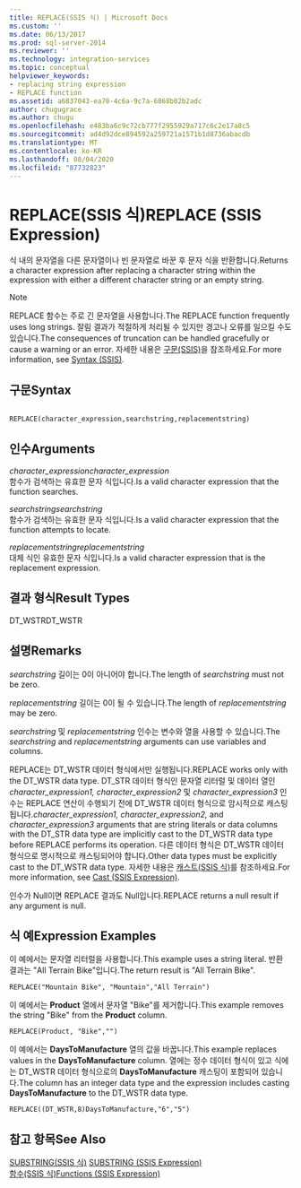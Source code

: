 ```yaml
---
title: REPLACE(SSIS 식) | Microsoft Docs
ms.custom: ''
ms.date: 06/13/2017
ms.prod: sql-server-2014
ms.reviewer: ''
ms.technology: integration-services
ms.topic: conceptual
helpviewer_keywords:
- replacing string expression
- REPLACE function
ms.assetid: a6837043-ea70-4c6a-9c7a-6868b02b2adc
author: chugugrace
ms.author: chugu
ms.openlocfilehash: e483ba6c9c72cb777f2955929a717c6c2e17a8c5
ms.sourcegitcommit: ad4d92dce894592a259721a1571b1d8736abacdb
ms.translationtype: MT
ms.contentlocale: ko-KR
ms.lasthandoff: 08/04/2020
ms.locfileid: "87732823"
---
```

# <a name="replace-ssis-expression"></a><span data-ttu-id="85be5-102">REPLACE(SSIS 식)</span><span class="sxs-lookup"><span data-stu-id="85be5-102">REPLACE (SSIS Expression)</span></span>
  <span data-ttu-id="85be5-103">식 내의 문자열을 다른 문자열이나 빈 문자열로 바꾼 후 문자 식을 반환합니다.</span><span class="sxs-lookup"><span data-stu-id="85be5-103">Returns a character expression after replacing a character string within the expression with either a different character string or an empty string.</span></span>  
  
> [!NOTE]  
>  <span data-ttu-id="85be5-104">REPLACE 함수는 주로 긴 문자열을 사용합니다.</span><span class="sxs-lookup"><span data-stu-id="85be5-104">The REPLACE function frequently uses long strings.</span></span> <span data-ttu-id="85be5-105">잘림 결과가 적절하게 처리될 수 있지만 경고나 오류를 일으킬 수도 있습니다.</span><span class="sxs-lookup"><span data-stu-id="85be5-105">The consequences of truncation can be handled gracefully or cause a warning or an error.</span></span> <span data-ttu-id="85be5-106">자세한 내용은 [구문&#40;SSIS&#41;](syntax-ssis.md)을 참조하세요.</span><span class="sxs-lookup"><span data-stu-id="85be5-106">For more information, see [Syntax &#40;SSIS&#41;](syntax-ssis.md).</span></span>  
  
## <a name="syntax"></a><span data-ttu-id="85be5-107">구문</span><span class="sxs-lookup"><span data-stu-id="85be5-107">Syntax</span></span>  
  
```  
  
REPLACE(character_expression,searchstring,replacementstring)  
```  
  
## <a name="arguments"></a><span data-ttu-id="85be5-108">인수</span><span class="sxs-lookup"><span data-stu-id="85be5-108">Arguments</span></span>  
 <span data-ttu-id="85be5-109">*character_expression*</span><span class="sxs-lookup"><span data-stu-id="85be5-109">*character_expression*</span></span>  
 <span data-ttu-id="85be5-110">함수가 검색하는 유효한 문자 식입니다.</span><span class="sxs-lookup"><span data-stu-id="85be5-110">Is a valid character expression that the function searches.</span></span>  
  
 <span data-ttu-id="85be5-111">*searchstring*</span><span class="sxs-lookup"><span data-stu-id="85be5-111">*searchstring*</span></span>  
 <span data-ttu-id="85be5-112">함수가 검색하는 유효한 문자 식입니다.</span><span class="sxs-lookup"><span data-stu-id="85be5-112">Is a valid character expression that the function attempts to locate.</span></span>  
  
 <span data-ttu-id="85be5-113">*replacementstring*</span><span class="sxs-lookup"><span data-stu-id="85be5-113">*replacementstring*</span></span>  
 <span data-ttu-id="85be5-114">대체 식인 유효한 문자 식입니다.</span><span class="sxs-lookup"><span data-stu-id="85be5-114">Is a valid character expression that is the replacement expression.</span></span>  
  
## <a name="result-types"></a><span data-ttu-id="85be5-115">결과 형식</span><span class="sxs-lookup"><span data-stu-id="85be5-115">Result Types</span></span>  
 <span data-ttu-id="85be5-116">DT_WSTR</span><span class="sxs-lookup"><span data-stu-id="85be5-116">DT_WSTR</span></span>  
  
## <a name="remarks"></a><span data-ttu-id="85be5-117">설명</span><span class="sxs-lookup"><span data-stu-id="85be5-117">Remarks</span></span>  
 <span data-ttu-id="85be5-118">*searchstring* 길이는 0이 아니어야 합니다.</span><span class="sxs-lookup"><span data-stu-id="85be5-118">The length of *searchstring* must not be zero.</span></span>  
  
 <span data-ttu-id="85be5-119">*replacementstring* 길이는 0이 될 수 있습니다.</span><span class="sxs-lookup"><span data-stu-id="85be5-119">The length of *replacementstring* may be zero.</span></span>  
  
 <span data-ttu-id="85be5-120">*searchstring* 및 *replacementstring* 인수는 변수와 열을 사용할 수 있습니다.</span><span class="sxs-lookup"><span data-stu-id="85be5-120">The *searchstring* and *replacementstring* arguments can use variables and columns.</span></span>  
  
 <span data-ttu-id="85be5-121">REPLACE는 DT_WSTR 데이터 형식에서만 실행됩니다.</span><span class="sxs-lookup"><span data-stu-id="85be5-121">REPLACE works only with the DT_WSTR data type.</span></span> <span data-ttu-id="85be5-122">DT_STR 데이터 형식인 문자열 리터럴 및 데이터 열인*character_expression1, character_expression2* 및 *character_expression3* 인수는 REPLACE 연산이 수행되기 전에 DT_WSTR 데이터 형식으로 암시적으로 캐스팅됩니다.</span><span class="sxs-lookup"><span data-stu-id="85be5-122">*character_expression1, character_expression2,* and *character_expression3* arguments that are string literals or data columns with the DT_STR data type are implicitly cast to the DT_WSTR data type before REPLACE performs its operation.</span></span> <span data-ttu-id="85be5-123">다른 데이터 형식은 DT_WSTR 데이터 형식으로 명시적으로 캐스팅되어야 합니다.</span><span class="sxs-lookup"><span data-stu-id="85be5-123">Other data types must be explicitly cast to the DT_WSTR data type.</span></span> <span data-ttu-id="85be5-124">자세한 내용은 [캐스트&#40;SSIS 식&#41;](cast-ssis-expression.md)를 참조하세요.</span><span class="sxs-lookup"><span data-stu-id="85be5-124">For more information, see [Cast &#40;SSIS Expression&#41;](cast-ssis-expression.md).</span></span>  
  
 <span data-ttu-id="85be5-125">인수가 Null이면 REPLACE 결과도 Null입니다.</span><span class="sxs-lookup"><span data-stu-id="85be5-125">REPLACE returns a null result if any argument is null.</span></span>  
  
## <a name="expression-examples"></a><span data-ttu-id="85be5-126">식 예</span><span class="sxs-lookup"><span data-stu-id="85be5-126">Expression Examples</span></span>  
 <span data-ttu-id="85be5-127">이 예에서는 문자열 리터럴을 사용합니다.</span><span class="sxs-lookup"><span data-stu-id="85be5-127">This example uses a string literal.</span></span> <span data-ttu-id="85be5-128">반환 결과는 "All Terrain Bike"입니다.</span><span class="sxs-lookup"><span data-stu-id="85be5-128">The return result is "All Terrain Bike".</span></span>  
  
```  
REPLACE("Mountain Bike", "Mountain","All Terrain")  
```  
  
 <span data-ttu-id="85be5-129">이 예에서는 **Product** 열에서 문자열 "Bike"를 제거합니다.</span><span class="sxs-lookup"><span data-stu-id="85be5-129">This example removes the string "Bike" from the **Product** column.</span></span>  
  
```  
REPLACE(Product, "Bike","")  
```  
  
 <span data-ttu-id="85be5-130">이 예에서는 **DaysToManufacture** 열의 값을 바꿉니다.</span><span class="sxs-lookup"><span data-stu-id="85be5-130">This example replaces values in the **DaysToManufacture** column.</span></span> <span data-ttu-id="85be5-131">열에는 정수 데이터 형식이 있고 식에는 DT_WSTR 데이터 형식으로의 **DaysToManufacture** 캐스팅이 포함되어 있습니다.</span><span class="sxs-lookup"><span data-stu-id="85be5-131">The column has an integer data type and the expression includes casting **DaysToManufacture** to the DT_WSTR data type.</span></span>  
  
```  
REPLACE((DT_WSTR,8)DaysToManufacture,"6","5")  
```  
  
## <a name="see-also"></a><span data-ttu-id="85be5-132">참고 항목</span><span class="sxs-lookup"><span data-stu-id="85be5-132">See Also</span></span>  
 <span data-ttu-id="85be5-133">[SUBSTRING&#40;SSIS 식&#41;](substring-ssis-expression.md) </span><span class="sxs-lookup"><span data-stu-id="85be5-133">[SUBSTRING &#40;SSIS Expression&#41;](substring-ssis-expression.md) </span></span>  
 [<span data-ttu-id="85be5-134">함수&#40;SSIS 식&#41;</span><span class="sxs-lookup"><span data-stu-id="85be5-134">Functions &#40;SSIS Expression&#41;</span></span>](functions-ssis-expression.md)  
  
  
